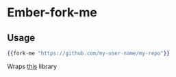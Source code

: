 # Ember-fork-me

## Usage

```hbs
{{fork-me "https://github.com/my-user-name/my-repo"}}
```

Wraps [this](https://github.com/simonwhitaker/github-fork-ribbon-css) library
